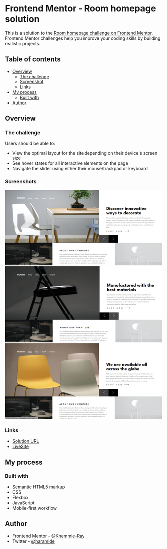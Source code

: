 # Frontend Mentor - Room homepage solution

This is a solution to the [Room homepage challenge on Frontend Mentor](https://www.frontendmentor.io/challenges/room-homepage-BtdBY_ENq). Frontend Mentor challenges help you improve your coding skills by building realistic projects. 

## Table of contents

- [Overview](#overview)
  - [The challenge](#the-challenge)
  - [Screenshot](#screenshot)
  - [Links](#links)
- [My process](#my-process)
  - [Built with](#built-with)
- [Author](#author)

## Overview

### The challenge

Users should be able to:

- View the optimal layout for the site depending on their device's screen size
- See hover states for all interactive elements on the page
- Navigate the slider using either their mouse/trackpad or keyboard

### Screenshots

![Screenshots](./images/Screenshot1.png)
![Screenshots](./images/Screenshot2.png)
![Screenshots](./images/Screenshot3.png)

### Links

- [Solution URL](https://github.com/Khemmie-Ray/Room-homepage-slider.git)
- [LiveSite](https://room-homepage-slider.netlify.app/)

## My process

### Built with

- Semantic HTML5 markup
- CSS
- Flexbox
- JavaScript
- Mobile-first workflow

## Author

- Frontend Mentor - [@Khemmie-Ray](https://www.frontendmentor.io/profile/yourusername)
- Twitter - [@haramide](https://www.twitter.com/haramide)